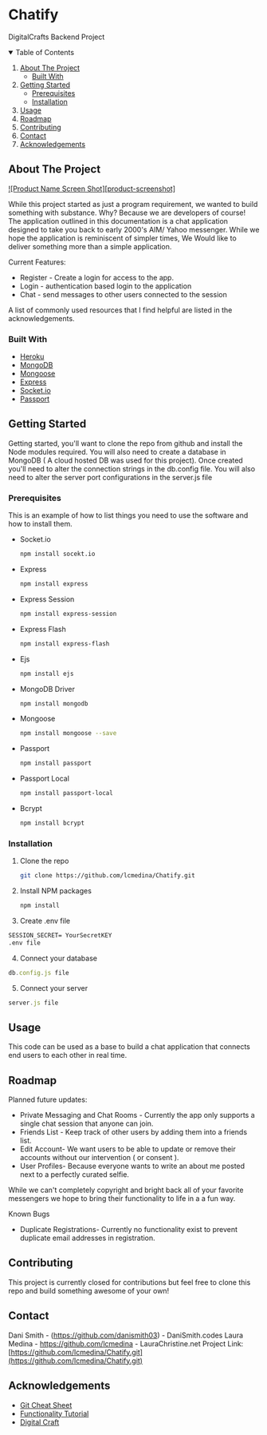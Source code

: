 # Chatify
DigitalCrafts Backend Project


<!-- TABLE OF CONTENTS -->
<details open="open">
  <summary>Table of Contents</summary>
  <ol>
    <li>
      <a href="#about-the-project">About The Project</a>
      <ul>
        <li><a href="#built-with">Built With</a></li>
      </ul>
    </li>
    <li>
      <a href="#getting-started">Getting Started</a>
      <ul>
        <li><a href="#prerequisites">Prerequisites</a></li>
        <li><a href="#installation">Installation</a></li>
      </ul>
    </li>
    <li><a href="#usage">Usage</a></li>
    <li><a href="#roadmap">Roadmap</a></li>
    <li><a href="#contributing">Contributing</a></li>
    <li><a href="#contact">Contact</a></li>
    <li><a href="#acknowledgements">Acknowledgements</a></li>
  </ol>
</details>



<!-- ABOUT THE PROJECT -->
## About The Project

[![Product Name Screen Shot][product-screenshot]](https://chatifydc.herokuapp.com/login)

While this project started as just a program requirement, we wanted to build something with substance. Why? Because we are developers of course! The application outlined in this documentation is a chat application designed to take you back to early 2000's AIM/ Yahoo messenger. While we hope the application is reminiscent of simpler times, We Would like to deliver something more than a simple application.

Current Features:

* Register - Create a login for access to the app.
* Login - authentication based login to the application
* Chat - send messages to other users connected to the session
 

A list of commonly used resources that I find helpful are listed in the acknowledgements.

### Built With

* [Heroku](https://www.heroku.com/)
* [MongoDB](https://docs.mongodb.com/)
* [Mongoose](https://mongoosejs.com/docs)
* [Express](https://expressjs.com/)
* [Socket.io](https://github.com/cferdinandi/smooth-scroll)
* [Passport](http://www.passportjs.org/docs/)



<!-- GETTING STARTED -->
## Getting Started

Getting started, you'll want to clone the repo from github and install the Node modules required. You will also need to create a database in MongoDB ( A cloud hosted DB was used for this project). Once created you'll need to alter the connection strings in the db.config file. You will also need to alter the server port configurations in the server.js file

### Prerequisites

This is an example of how to list things you need to use the software and how to install them.
* Socket.io
  ```sh
  npm install socekt.io
  ```
* Express
  ```sh
  npm install express
* Express Session
  ```sh
  npm install express-session
* Express Flash
  ```sh
  npm install express-flash
* Ejs
  ```sh
  npm install ejs
  ```
* MongoDB Driver
  ```sh
  npm install mongodb
  ```
* Mongoose
  ```sh
  npm install mongoose --save
  ```
* Passport
  ```sh
  npm install passport
  ```
* Passport Local
  ```sh
  npm install passport-local
  ```
* Bcrypt
  ```sh
  npm install bcrypt
  ```

### Installation


1. Clone the repo
   ```sh
   git clone https://github.com/lcmedina/Chatify.git
   ```
2. Install NPM packages
   ```sh
   npm install
   ```
3. Create .env file 
  ```txt
  SESSION_SECRET= YourSecretKEY
  .env file
  ```

4. Connect your database
  ```js
  db.config.js file
  ```

5. Connect your server
  ```js
  server.js file
  ```

<!-- USAGE EXAMPLES -->
## Usage

This code can be used as a base to build a chat application that connects end users to each other in real time.



<!-- ROADMAP -->
## Roadmap

Planned future updates:

* Private Messaging and Chat Rooms - Currently the app only supports a single chat session that anyone can join.
* Friends List - Keep track of other users by adding them into a friends list.
* Edit Account- We want users to be able to update or remove their accounts without our intervention ( or consent ). 
* User Profiles- Because everyone wants to write an about me posted next to a perfectly curated selfie. 


While we can't completely copyright and bright back all of your favorite messengers we hope to bring their functionality to life in a a fun way. 

Known Bugs

* Duplicate Registrations- Currently no functionality exist to prevent duplicate email addresses in registration.


<!-- CONTRIBUTING -->
## Contributing

This project is currently closed for contributions but feel free to clone this repo and build something awesome of your own!



<!-- CONTACT -->
## Contact

Dani Smith  - (https://github.com/danismith03) - DaniSmith.codes
Laura Medina - https://github.com/lcmedina - LauraChristine.net
Project Link: [https://github.com/lcmedina/Chatify.git](https://github.com/lcmedina/Chatify.git)



<!-- ACKNOWLEDGEMENTS -->
## Acknowledgements
* [Git Cheat Sheet](https://www.atlassian.com/git/tutorials/atlassian-git-cheatsheet)
* [Functionality Tutorial](https://www.youtube.com/watch?v=-RCnNyD0L-s&t=1757s)
* [Digital Craft](https://www.digitalcrafts.com/)